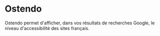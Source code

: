 # Ostendo
Ostendo permet d'afficher, dans vos résultats de recherches Google, le niveau d'accessibilité des sites français.

